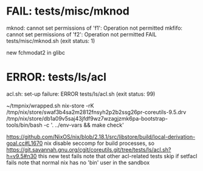 FAIL: tests/misc/mknod
======================

mknod: cannot set permissions of 'f1': Operation not permitted
mkfifo: cannot set permissions of 'f2': Operation not permitted
FAIL tests/misc/mknod.sh (exit status: 1)

new fchmodat2 in glibc

ERROR: tests/ls/acl
===================

acl.sh: set-up failure: 
ERROR tests/ls/acl.sh (exit status: 99)

~/tmpnix/wrapped.sh nix-store -rK /tmp/nix/store/swaf3b4sa2m2812fnsyh2p2b2ssg26pr-coreutils-9.5.drv
/tmp/nix/store/db1a09v5saj43jfdf9wz7wzagjzmk6pa-bootstrap-tools/bin/bash -c '. ../env-vars && make check'

https://github.com/NixOS/nix/blob/2.18.1/src/libstore/build/local-derivation-goal.cc#L1670
nix disable seccomp for build processes, so
https://git.savannah.gnu.org/cgit/coreutils.git/tree/tests/ls/acl.sh?h=v9.5#n30
this new test fails
note that other acl-related tests skip if setfacl fails
note that normal nix has no 'bin' user in the sandbox
